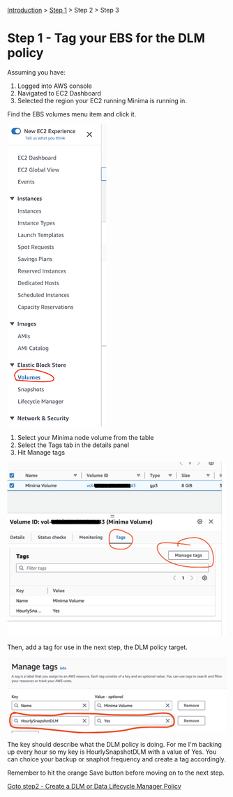 [Introduction](../index.md) > [Step 1](../step1/index.md) > Step 2 > Step 3

# Step 1 - Tag your EBS for the DLM policy

Assuming you have:

1. Logged into AWS console
2. Navigated to EC2 Dashboard
3. Selected the region your EC2 running Minima is running in.

Find the EBS volumes menu item and click it.

![](ebs-volumes.png)

1. Select your Minima node volume from the table
2. Select the Tags tab in the details panel
3. Hit Manage tags

![](ebs-volume-details.png)

Then, add a tag for use in the next step, the DLM policy target.

![](add-tag.png)

The key should describe what the DLM policy is doing. For me I'm backing up every hour so my key is HourlySnapshotDLM with a value of Yes. You can choice your backup or snaphot frequency and create a tag accordingly.

Remember to hit the orange Save button before moving on to the next step.

[Goto step2 - Create a DLM or Data Lifecycle Manager Policy](../step2/index.md)
